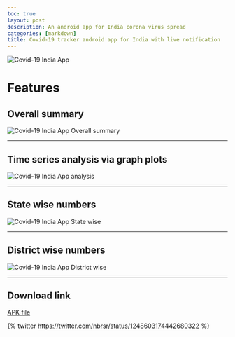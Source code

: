 ```yaml
---
toc: true
layout: post
description: An android app for India corona virus spread
categories: [markdown]
title: Covid-19 tracker android app for India with live notification
---
```


![](https://raw.githubusercontent.com/nabaruns/nabaruns.github.io/master/img/covd.jpg "Covid-19 India App")

# Features

## Overall summary

![](https://raw.githubusercontent.com/nabaruns/nabaruns.github.io/master/img/app.png "Covid-19 India App Overall summary")

---

## Time series analysis via graph plots

![](https://raw.githubusercontent.com/nabaruns/nabaruns.github.io/master/img/covidapp2.png "Covid-19 India App analysis")

---

## State wise numbers

![](https://raw.githubusercontent.com/nabaruns/nabaruns.github.io/master/img/covidapp3.png "Covid-19 India App State wise")

---

## District wise numbers

![](https://raw.githubusercontent.com/nabaruns/nabaruns.github.io/master/img/covidapp4.png "Covid-19 India App District wise")

---

## Download link

[APK file](https://drive.google.com/file/d/1O4defw6-g82FLZ-idjg2mMWGBlH-M089/view?usp=sharing)


{% twitter https://twitter.com/nbrsr/status/1248603174442680322 %}
